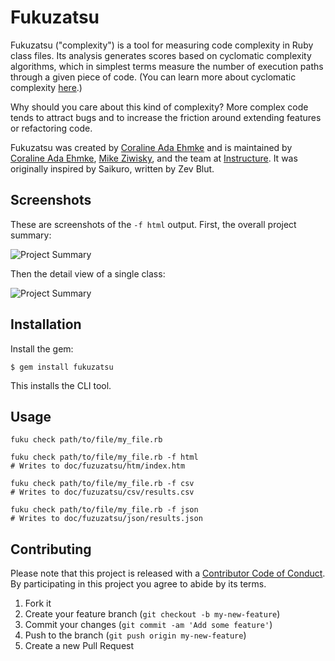 # Fukuzatsu

Fukuzatsu ("complexity") is a tool for measuring code complexity in Ruby class files. Its analysis
generates scores based on cyclomatic complexity algorithms, which in simplest terms measure the number of execution paths through a given piece of code. (You can learn more about cyclomatic complexity [here](http://en.wikipedia.org/wiki/Cyclomatic_complexity).)

Why should you care about this kind of complexity? More complex code tends to attract bugs and to
increase the friction around extending features or refactoring code.

Fukuzatsu was created by [Coraline Ada Ehmke](http://where.coraline.codes/) and is maintained by [Coraline Ada Ehmke](http://where.coraline.codes/), [Mike Ziwisky](https://github.com/mziwisky), and the team at [Instructure](http://www.instructure.com/). It was originally inspired by Saikuro, written by Zev Blut.

## Screenshots

These are screenshots of the `-f html` output. First, the overall project summary:

![Project Summary](https://gitlab.com/coraline/fukuzatsu/raw/master/doc/images/overview.png)

Then the detail view of a single class:

![Project Summary](https://gitlab.com/coraline/fukuzatsu/raw/master/doc/images/details.png)

## Installation

Install the gem:

    $ gem install fukuzatsu

This installs the CLI tool.

## Usage

    fuku check path/to/file/my_file.rb

    fuku check path/to/file/my_file.rb -f html
    # Writes to doc/fuzuzatsu/htm/index.htm

    fuku check path/to/file/my_file.rb -f csv
    # Writes to doc/fuzuzatsu/csv/results.csv

    fuku check path/to/file/my_file.rb -f json
    # Writes to doc/fuzuzatsu/json/results.json

## Contributing

Please note that this project is released with a [Contributor Code of Conduct](http://contributor-covenant.org/version/1/0/0/). By participating in this project you agree to abide by its terms.

1. Fork it
2. Create your feature branch (`git checkout -b my-new-feature`)
3. Commit your changes (`git commit -am 'Add some feature'`)
4. Push to the branch (`git push origin my-new-feature`)
5. Create a new Pull Request